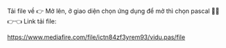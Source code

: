 Tải file về  👉 Mở lên, ở giao diện chọn ứng dụng để mở thì chọn pascal 🤔🐧👉👈
Link tải file:





https://www.mediafire.com/file/ictn84zf3yrem93/vidu.pas/file
